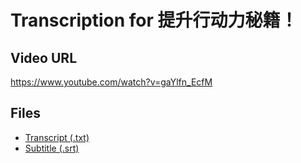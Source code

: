 # Transcription for 提升行动力秘籍！
## Video URL
https://www.youtube.com/watch?v=gaYlfn_EcfM
 
## Files
- [Transcript (.txt)](./transcript.txt)
- [Subtitle (.srt)](./transcript.srt)
